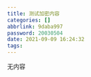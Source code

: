 ```yaml
---
title: 测试加密内容
categories: []
abbrlink: 9daba997
password: 20030504
date: 2021-09-09 16:24:32
tags:
---
```


无内容

